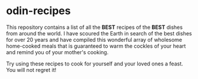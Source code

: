 # odin-recipes

This repository contains a list of all the **BEST** recipes of the **BEST** dishes from around the world. I have scoured the Earth in search of the best dishes for over 20 years and have compiled this wonderful array of wholesome home-cooked meals that is guaranteed to warm the cockles of your heart and remind you of your mother's cooking.

Try using these recipes to cook for yourself and your loved ones a feast. You will not regret it!
